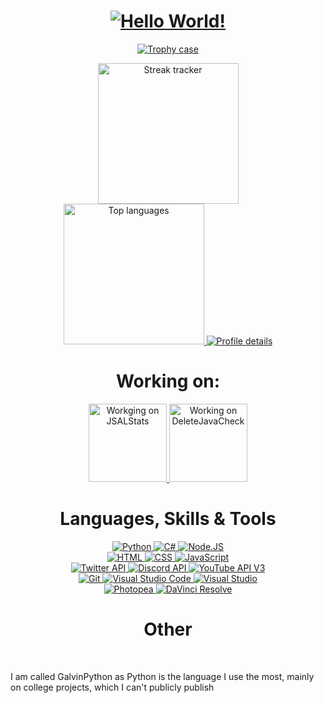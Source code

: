 <!-- Hello, World! -->
<h1 align="center">
    <a href="#">
        <img src="https://readme-typing-svg.herokuapp.com/?font=Roboto&color=violet&size=35&center=true&vCenter=true&lines=Hello%2C+World!" alt="Hello World!">
    </a>
</h1>

<!-- Trophies -->
<p align="center">
    <a href="#">
        <img src="https://github-profile-trophy.vercel.app/?username=GalvinPython&theme=radical&no-bg=true&no-frame=true&column=6" alt="Trophy case">
    </a>
</p>

<p align="center">
<a href="#">
    <img src="https://github-readme-streak-stats.herokuapp.com/?user=GalvinPython&theme=highcontrast&background=0d1117&ring=FFFFFF&fire=FFFFFF&currStreakLabel=DDDDDD&sideLabels=EBEBEB&dates=EBEBEB" height="225" alt="Streak tracker">
</a>
<br>
<a href="#">
    <img src="https://github-readme-stats.vercel.app/api/top-langs/?username=GalvinPython&layout=compact&bg_color=0d1117&text_color=EBEBEB&title_color=FFF&langs_count=6"  height="225" alt="Top languages">
</a>
<a href="#">
    <img src="https://github-profile-summary-cards.vercel.app/api/cards/profile-details?username=galvinpython&theme=github" alt="Profile details">
</a>
</p>

<h1 align="center"> Working on: </h1>
<p align="center">

<a href="https://github.com/GalvinPython/jsalstats">
    <img src="https://github-readme-stats.vercel.app/api/pin/?username=GalvinPython&repo=JSALStats&bg_color=0d1117&text_color=EBEBEB&title_color=FFF"  height="125" alt="Workging on JSALStats">
</a>
<a href="https://github.com/GalvinPython/deletejavacheck">
    <img src="https://github-readme-stats.vercel.app/api/pin/?username=GalvinPython&repo=DeleteJavaCheck&bg_color=0d1117&text_color=EBEBEB&title_color=FFF"  height="125" alt="Working on DeleteJavaCheck">
</a>

<br>
</p>



<h1 align="center"> Languages, Skills & Tools </h1>

<p align="center">
<!-- LANGUAGES - GENERAL -->
<a href="https://www.python.org/">
    <img src="https://img.shields.io/badge/Python-FFD43B?style=for-the-badge&logo=python&logoColor=blue" alt="Python">
</a>
<a href="https://docs.microsoft.com/en-us/dotnet/csharp/">
    <img src="https://img.shields.io/badge/c%23-%23239120.svg?style=for-the-badge&logo=c-sharp&logoColor=white" alt="C#">
</a>
<a href="https://nodejs.org/">
    <img src="https://img.shields.io/badge/node.js-h9f63.svg?style=for-the-badge&logo=Node.js&logoColor=white" alt="Node.JS">
</a>

<br>

<!-- LANGUAGES - WEB -->
<a href="https://wikipedia.org/wiki/HTML5">
    <img src="https://img.shields.io/badge/html5-%23E34F26.svg?style=for-the-badge&logo=html5&logoColor=white" alt="HTML">
</a>
<a href="https://wikipedia.org/wiki/CSS">
    <img src="https://img.shields.io/badge/css3-%231572B6.svg?style=for-the-badge&logo=css3&logoColor=white" alt="CSS">
</a>
<a href="https://www.javascript.com/">
    <img src="https://img.shields.io/badge/javascript-F7DF1E?style=for-the-badge&logo=javascript&logoColor=black" alt="JavaScript">
</a>

<br>

<!-- SKILLS - API -->
<a href="https://developer.twitter.com">
    <img src="https://img.shields.io/badge/Twitter%20API-%2300acee.svg?style=for-the-badge&logo=twitter&logoColor=white" alt="Twitter API">
</a>
<a href="https://discord.com/developers/applications">
    <img src="https://img.shields.io/badge/Discord%20api-%237289DA.svg?style=for-the-badge&logo=discord&logoColor=white" alt="Discord API">
</a>
<a href="https://developers.google.com/youtube/v3">
    <img src="https://img.shields.io/badge/youtube%20api-FF0000?style=for-the-badge&logo=youtube&logoColor=white" alt="YouTube API V3">
</a>

<br>

<!-- TOOLS - DEV -->
<a href="https://git-scm.com/">
    <img src="https://img.shields.io/badge/git-%23F05033.svg?style=for-the-badge&logo=git&logoColor=white" alt="Git">
</a>
<a href="https://code.visualstudio.com/">
    <img src="https://img.shields.io/badge/visual%20studio%20code-007ACC.svg?style=for-the-badge&logo=visualstudiocode&logoColor=white" alt="Visual Studio Code">
</a>
<a href="https://visualstudio.microsoft.com/">
    <img src="https://img.shields.io/badge/visual%20studio-5C2D91.svg?style=for-the-badge&logo=visualstudio&logoColor=white" alt="Visual Studio">
</a>


<br>

<!-- TOOLS - OTHER -->
<a href="https://www.photopea.com/">
    <img src="https://img.shields.io/badge/photopea-18A497.svg?style=for-the-badge&logo=photopea&logoColor=white" alt="Photopea">
</a>
<a href="https://www.blackmagicdesign.com/products/davinciresolve">
    <img src="https://img.shields.io/badge/davinci%20resolve-383838.svg?style=for-the-badge" alt="DaVinci Resolve">
</a>
</p>

<!-- <h1 align="center">Socials</h1>
<p align="center">
    <a href="https://twitter.com/egalvinyt">
        <img src="https://img.shields.io/badge/Twitter-%2300acee?style=for-the-badge&logo=twitter&logoColor=white">
    </a>
    <a href="mailto:">
        <img src="https://img.shields.io/badge/Gmail-D14836?style=for-the-badge&logo=gmail&logoColor=white">
    </a>
    <br>
</p> -->

<h1 align="center">Other</h1>
<br>

<p>I am called GalvinPython as Python is the language I use the most, mainly on college projects, which I can't publicly publish</p>

<!-- OLD STATS
<div><img src="https://github-readme-stats.vercel.app/api?username=GalvinPython&show_icons=true&hide_border=true&&count_private=true&include_all_commits=true&theme=radical" /><img src="https://github-readme-stats.vercel.app/api/top-langs/?username=GalvinPython&show_icons=true&hide_border=true&&count_private=true&include_all_commits=true&theme=radical" /></div> README is being updated with new information and contains stuff that I use for video creation -->
